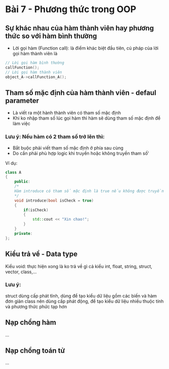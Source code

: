 # Bài 7 - Phương thức trong OOP

## Sự khác nhau của hàm thành viên hay phương thức so với hàm bình thường
- Lời gọi hàm (Function call): là điểm khác biệt đầu tiên, cú pháp của lời gọi hàm thành viên là 
```C++
// Lời gọi hàm bình thường
callFunction();
// Lời gọi hàm thành viên
object_A->callFunction_A(); 
```
## Tham số mặc định của hàm thành viên - defaul parameter 
- Là viết ra một hành thành viên có tham số mặc định
- Khi ko nhập tham số lúc gọi hàm thì hàm sẽ dùng tham số mặc định để làm việc
### Lưu ý: Nếu hàm có 2 tham số trở lên thì:
- Bắt buộc phải viết tham số mặc định ở phía sau cùng
- Do cần phải phù hợp logic khi truyền hoặc không truyền tham số'

Ví dụ:
```C++
class A
{
    public:
    /*
    Hàm introduce có tham số mặc định là true nếu không được truyền tham số thực
    */
    void introduce(bool isCheck = true)
    {
        if(isCheck)
        {
            std::cout << "Xin chao!";
        }
    }
    private:
};
```
## Kiểu trả về - Data type
Kiểu void: thực hiện xong là ko trả về gì cả
kiểu int, float, string, struct, vector, class,...

### Lưu ý:
struct dùng cấp phát tĩnh, dùng để tạo kiểu dữ liệu gồm các biến và hàm đơn giản
class nên dùng cấp phát động, để tạo kiểu dữ liệu nhiều thuộc tính và phương thức phức tạp hơn

## Nạp chồng hàm
...
## Nạp chồng toán tử 
...